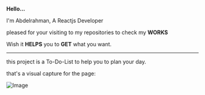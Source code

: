 ﻿**Hello...**

I'm Abdelrahman, A Reactjs Developer 

pleased for your visiting to my repositories to check my **WORKS**

Wish it **HELPS** you to **GET** what you want.

---

this project is a To-Do-List to help you to plan your day.

that's a visual capture for the page:


![Image](
https://dochub.com/abdelrahman-m-abdelhameed20/woZk8kN/project-png?dt=nC7jEppKgr1KZbzmCUd_
)